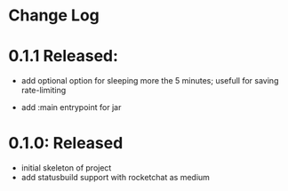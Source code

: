 # Change Log

# 0.1.1 Released:

- add optional option for sleeping more the 5 minutes;
  usefull for saving rate-limiting

- add :main entrypoint for jar


# 0.1.0: Released

- initial skeleton of project
- add statusbuild support with rocketchat as medium
